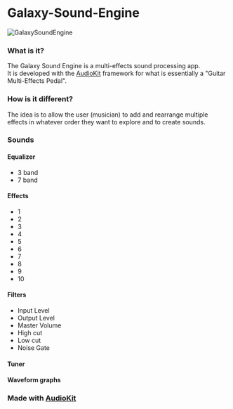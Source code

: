 # Galaxy-Sound-Engine

![GalaxySoundEngine](https://github.com/juhani-vainio/Galaxy-Sound-Engine/blob/master/SoundEngine/Assets.xcassets/AppIcon.appiconset/Icon-App-83.5x83.5%402x.png)

### What is it?
The Galaxy Sound Engine is a multi-effects sound processing app.</br>
It is developed with the [AudioKit](https://audiokit.io/) framework for what is essentially a "Guitar Multi-Effects Pedal".

### How is it different?
The idea is to allow the user (musician) to add and rearrange multiple effects in whatever order they want to explore and to create sounds.</br>

### Sounds

#### Equalizer
<ul>
<li>3 band</li>
<li>7 band</li>
</ul>

#### Effects
<ul>
<li>1</li>
<li>2</li>
<li>3</li>
<li>4</li>
<li>5</li>
<li>6</li>
<li>7</li>
<li>8</li>
<li>9</li>
<li>10</li>
</ul>



#### Filters
<ul>
<li>Input Level</li>
<li>Output Level</li>
<li>Master Volume</li>
<li>High cut</li>
<li>Low cut</li>
<li>Noise Gate</li>
</ul>

#### Tuner

#### Waveform graphs


### Made with [AudioKit](https://audiokit.io/)




